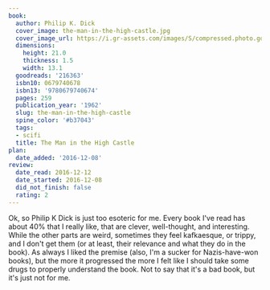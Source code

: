 ```yaml
---
book:
  author: Philip K. Dick
  cover_image: the-man-in-the-high-castle.jpg
  cover_image_url: https://i.gr-assets.com/images/S/compressed.photo.goodreads.com/books/1448756803l/216363._SX98_.jpg
  dimensions:
    height: 21.0
    thickness: 1.5
    width: 13.1
  goodreads: '216363'
  isbn10: 0679740678
  isbn13: '9780679740674'
  pages: 259
  publication_year: '1962'
  slug: the-man-in-the-high-castle
  spine_color: '#b37043'
  tags:
  - scifi
  title: The Man in the High Castle
plan:
  date_added: '2016-12-08'
review:
  date_read: 2016-12-12
  date_started: 2016-12-08
  did_not_finish: false
  rating: 2
---
```


Ok, so Philip K Dick is just too esoteric for me. Every book I've read has about 40% that I really like, that are clever, well-thought, and interesting. While the other parts are weird, sometimes they feel kafkaesque, or trippy, and I don't get them (or at least, their relevance and what they do in the book). As always I liked the premise (also, I'm a sucker for Nazis-have-won books), but the more it progressed the more I felt like I should take some drugs to properly understand the book. Not to say that it's a bad book, but it's just not for me.
